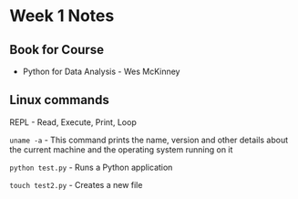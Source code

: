 # Week 1 Notes

## Book for Course
- Python for Data Analysis - Wes McKinney

## Linux commands
 REPL - Read, Execute, Print, Loop
 
 `uname -a` - This command prints the name, version and other details about the current machine and the operating system running on it
 
`python test.py` - Runs a Python application

`touch test2.py` - Creates a new file
